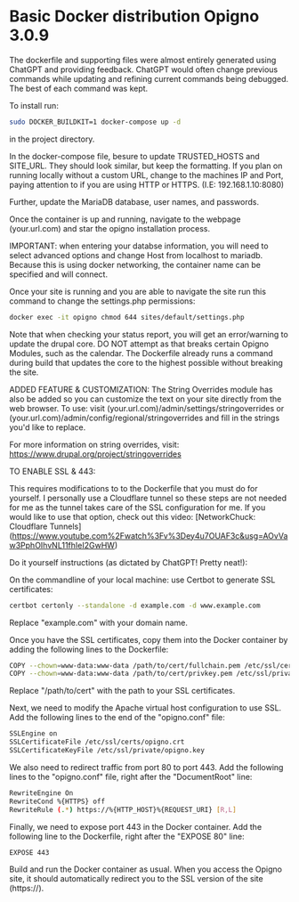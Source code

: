 # Basic Docker distribution Opigno 3.0.9

The dockerfile and supporting files were almost entirely generated using ChatGPT and providing feedback. ChatGPT would often change previous commands while updating and refining current commands being debugged. The best of each command was kept.

To install run:

```bash
sudo DOCKER_BUILDKIT=1 docker-compose up -d
```

in the project directory.

In the docker-compose file, besure to update TRUSTED_HOSTS and SITE_URL. They should look similar, but keep the formatting. If you plan on running locally without a custom URL, change to the machines IP and Port, paying attention to if you are using HTTP or HTTPS. (I.E: 192.168.1.10:8080)

Further, update the MariaDB database, user names, and passwords.

Once the container is up and running, navigate to the webpage (your.url.com) and star the opigno installation process.

IMPORTANT: when entering your databse information, you will need to select advanced options and change Host from localhost to mariadb. Because this is using docker networking, the container name can be specified and will connect.

Once your site is running and you are able to navigate the site run this command to change the settings.php permissions:

```bash
docker exec -it opigno chmod 644 sites/default/settings.php
```

Note that when checking your status report, you will get an error/warning to update the drupal core. DO NOT attempt as that breaks certain Opigno Modules, such as the calendar. The Dockerfile already runs a command during build that updates the core to the highest possible without breaking the site.

ADDED FEATURE & CUSTOMIZATION:
The String Overrides module has also be added so you can customize the text on your site directly from the web browser. To use: visit (your.url.com)/admin/settings/stringoverrides or (your.url.com)/admin/config/regional/stringoverrides and fill in the strings you'd like to replace.

For more information on string overrides, visit: https://www.drupal.org/project/stringoverrides

TO ENABLE SSL & 443:

This requires modifications to to the Dockerfile that you must do for yourself. I personally use a Cloudflare tunnel so these steps are not needed for me as the tunnel takes care of the SSL configuration for me. If you would like to use that option, check out this video: [NetworkChuck: Cloudflare Tunnels] (https://www.youtube.com%2Fwatch%3Fv%3Dey4u7OUAF3c&usg=AOvVaw3PphOIhvNL11fhIeI2GwHW)

Do it yourself instructions (as dictated by ChatGPT! Pretty neat!):

On the commandline of your local machine: use Certbot to generate SSL certificates:

```bash
certbot certonly --standalone -d example.com -d www.example.com
```

Replace "example.com" with your domain name.

Once you have the SSL certificates, copy them into the Docker container by adding the following lines to the Dockerfile:

```bash
COPY --chown=www-data:www-data /path/to/cert/fullchain.pem /etc/ssl/certs/opigno.crt
COPY --chown=www-data:www-data /path/to/cert/privkey.pem /etc/ssl/private/opigno.key
```

Replace "/path/to/cert" with the path to your SSL certificates.

Next, we need to modify the Apache virtual host configuration to use SSL. Add the following lines to the end of the "opigno.conf" file:

```bash
SSLEngine on
SSLCertificateFile /etc/ssl/certs/opigno.crt
SSLCertificateKeyFile /etc/ssl/private/opigno.key
```

We also need to redirect traffic from port 80 to port 443. Add the following lines to the "opigno.conf" file, right after the "DocumentRoot" line:

```bash
RewriteEngine On
RewriteCond %{HTTPS} off
RewriteRule (.*) https://%{HTTP_HOST}%{REQUEST_URI} [R,L]
```

Finally, we need to expose port 443 in the Docker container. Add the following line to the Dockerfile, right after the "EXPOSE 80" line:

```bash
EXPOSE 443
```

Build and run the Docker container as usual. When you access the Opigno site, it should automatically redirect you to the SSL version of the site (https://).
